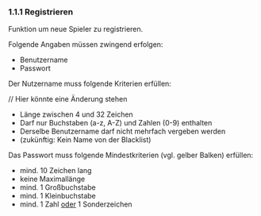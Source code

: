 ### **1.1.1 Registrieren**

Funktion um neue Spieler zu registrieren.

Folgende Angaben müssen zwingend erfolgen:



*   Benutzername
*   Passwort

Der Nutzername muss folgende Kriterien erfüllen:

// Hier könnte eine Änderung stehen

*   Länge zwischen 4 und 32 Zeichen
*   Darf nur Buchstaben (a-z, A-Z) und Zahlen (0-9) enthalten
*   Derselbe Benutzername darf nicht mehrfach vergeben werden
*   (zukünftig: Kein Name von der Blacklist)

Das Passwort muss folgende Mindestkriterien (vgl. gelber Balken) erfüllen:



*   mind. 10 Zeichen lang
*   keine Maximallänge
*   mind. 1 Großbuchstabe
*   mind. 1 Kleinbuchstabe
*   mind. 1 Zahl <span style="text-decoration:underline;">oder</span> 1 Sonderzeichen
